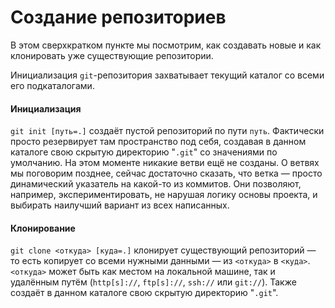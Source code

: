# Создание репозиториев

В этом сверхкратком пункте мы посмотрим, как создавать новые и как клонировать уже существующие репозитории.

Инициализация `git`-репозитория захватывает текущий каталог со всеми его подкаталогами.


#### Инициализация

`git init [путь=.]` создаёт пустой репозиторий по пути `путь`. Фактически просто резервирует там пространство под себя,
создавая в данном каталоге свою скрытую директорию "`.git`" со значениями по умолчанию. На этом моменте никакие ветви ещё 
не созданы. О ветвях мы поговорим позднее, сейчас достаточно сказать, что ветка — просто динамический указатель на какой-то 
из коммитов. Они позволяют, например, экспериментировать, не нарушая логику основы проекта, и выбирать наилучший вариант из 
всех написанных.


#### Клонирование

`git clone <откуда> [куда=.]` клонирует существующий репозиторий — то есть копирует со всеми нужными данными — из `<откуда>` 
в `<куда>`. `<откуда>` может быть как местом на локальной машине, так и удалённым путём (`http[s]://`, `ftp[s]://`, `ssh://` 
или `git://`). Также создаёт в данном каталоге свою скрытую директорию "`.git`".
